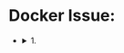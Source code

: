 <style> 
.imgBox{
  display: flex; 
  flex-direction: column; 
  margin: 5%; 
  justify-content: center;
  border: 2px solid black;
}
</style>

<!--  style  -->

###### <!-- ref -->

<!-- ref -->

# Docker Issue:

- <details close>
  <summary>1. </summary>

  > DATE: 4 (2023)

  > REF:
  >
  > 1.

  <!-- 參考內容 -->

  - <details close>
    <summary>參考內容</summary>

    </details>

  <!-- 問題集 -->

  - <details close>
    <summary>問題集</summary>

    -

    </details>

  </details>
